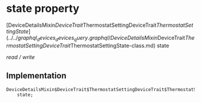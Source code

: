 


# state property






[DeviceDetailsMixin$DeviceTrait$ThermostatSettingDeviceTrait$ThermostatSettingState](../../graphql_devices_devices_query.graphql/DeviceDetailsMixin$DeviceTrait$ThermostatSettingDeviceTrait$ThermostatSettingState-class.md) state
  
_read / write_






## Implementation

```dart
DeviceDetailsMixin$DeviceTrait$ThermostatSettingDeviceTrait$ThermostatSettingState
    state;


```








